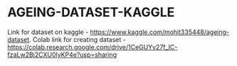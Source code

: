 # AGEING-DATASET-KAGGLE
 Link for dataset on kaggle - https://www.kaggle.com/mohit335448/ageing-dataset.
  Colab link for creating dataset - https://colab.research.google.com/drive/1CeGUYv27f_lC-fzaLw2Bj2CXU0lyKP4e?usp=sharing
